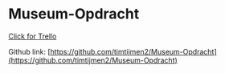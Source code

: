 # Museum-Opdracht

[Click for Trello](https://trello.com/b/G30Zs8to/museum-opdracht)

Github link: [https://github.com/timtijmen2/Museum-Opdracht](https://github.com/timtijmen2/Museum-Opdracht)